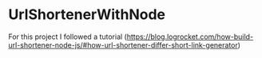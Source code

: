 # UrlShortenerWithNode
For this project I followed a tutorial (https://blog.logrocket.com/how-build-url-shortener-node-js/#how-url-shortener-differ-short-link-generator)
